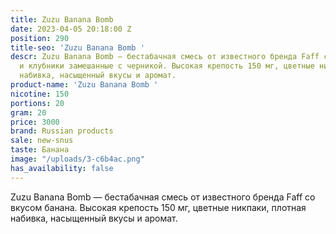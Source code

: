 ```yaml
---
title: Zuzu Banana Bomb
date: 2023-04-05 20:18:00 Z
position: 290
title-seo: 'Zuzu Banana Bomb '
descr: Zuzu Banana Bomb — бестабачная смесь от известного бренда Faff со вкусом граната
  и клубники замешанные с черникой. Высокая крепость 150 мг, цветные никпаки, плотная
  набивка, насыщенный вкусы и аромат.
product-name: 'Zuzu Banana Bomb '
nicotine: 150
portions: 20
gram: 20
price: 3000
brand: Russian products
sale: new-snus
taste: Банана
image: "/uploads/3-c6b4ac.png"
has_availability: false
---
```


Zuzu Banana Bomb — бестабачная смесь от известного бренда Faff со вкусом банана. Высокая крепость 150 мг, цветные никпаки, плотная набивка, насыщенный вкусы и аромат.